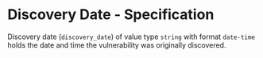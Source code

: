 # Discovery Date - Specification

Discovery date (`discovery_date`) of value type `string` with format `date-time` holds the date and time the
vulnerability was originally discovered.
